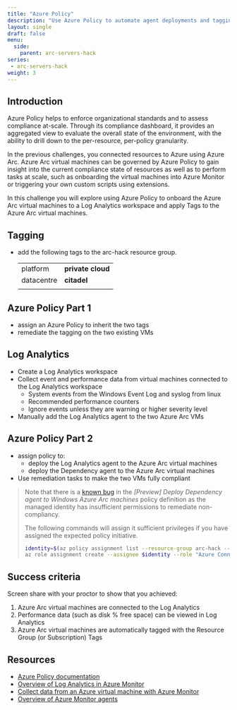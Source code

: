 ```yaml
---
title: "Azure Policy"
description: "Use Azure Policy to automate agent deployments and tagging for your Azure Arc Virtual Machines."
layout: single
draft: false
menu:
  side:
    parent: arc-servers-hack
series:
 - arc-servers-hack
weight: 3
---
```


## Introduction

Azure Policy helps to enforce organizational standards and to assess compliance at-scale. Through its compliance dashboard, it provides an aggregated view to evaluate the overall state of the environment, with the ability to drill down to the per-resource, per-policy granularity.

In the previous challenges, you connected resources to Azure using Azure Arc. Azure Arc virtual machines can be governed by Azure Policy to gain insight into the current compliance state of resources as well as to perform tasks at scale, such as onboarding the virtual machines into Azure Monitor or triggering your own custom scripts using extensions.

In this challenge you will explore using Azure Policy to onboard the Azure Arc virtual machines to a Log Analytics workspace and apply Tags to the Azure Arc virtual machines.

## Tagging

* add the following tags to the arc-hack resource group.

    | | |
    |---|---|
    | platform | **private cloud** |
    | datacentre | **citadel** |
    | | |

## Azure Policy Part 1

* assign an Azure Policy to inherit the two tags
* remediate the tagging on the two existing VMs

## Log Analytics

* Create a Log Analytics workspace
* Collect event and performance data from virtual machines connected to the Log Analytics workspace
  * System events from the Windows Event Log and syslog from linux
  * Recommended performance counters
  * Ignore events unless they are warning or higher severity level
* Manually add the Log Analytics agent to the two Azure Arc VMs

## Azure Policy Part 2

* assign policy to:
  * deploy the Log Analytics agent to the Azure Arc virtual machines
  * deploy the Dependency agent to the Azure Arc virtual machines
* Use remediation tasks to make the two VMs fully compliant

> Note that there is a [known bug](https://github.com/Azure/azure-policy/issues/733) in the _[Preview] Deploy Dependency agent to Windows Azure Arc machines_ policy definition as the managed identity has insufficient permissions to remediate non-compliancy.
>
> The following commands will assign it sufficient privileges if you have assigned the expected policy initiative.
>
> ```bash
> identity=$(az policy assignment list --resource-group arc-hack --query "[?displayName == 'Enable Azure Monitor for VMs'].identity.principalId" --output tsv)
> az role assignment create --assignee $identity --role "Azure Connected Machine Onboarding" --resource-group arc-hack
> ```

## Success criteria

Screen share with your proctor to show that you achieved:

1. Azure Arc virtual machines are connected to the Log Analytics
1. Performance data (such as disk % free space) can be viewed in Log Analytics
1. Azure Arc virtual machines are automatically tagged with the Resource Group (or Subscription) Tags

## Resources

* [Azure Policy documentation](https://docs.microsoft.com/en-us/azure/governance/policy/)
* [Overview of Log Analytics in Azure Monitor](https://docs.microsoft.com/en-us/azure/azure-monitor/logs/log-analytics-overview)
* [Collect data from an Azure virtual machine with Azure Monitor](https://docs.microsoft.com/en-us/azure/azure-monitor/vm/quick-collect-azurevm)
* [Overview of Azure Monitor agents](https://docs.microsoft.com/en-us/azure/azure-monitor/agents/agents-overview)
